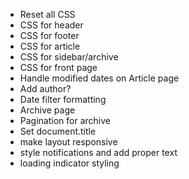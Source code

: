 - Reset all CSS
- CSS for header
- CSS for footer
- CSS for article
- CSS for sidebar/archive
- CSS for front page
- Handle modified dates on Article page
- Add author?
- Date filter formatting
- Archive page
- Pagination for archive
- Set document.title
- make layout responsive
- style notifications and add proper text
- loading indicator styling